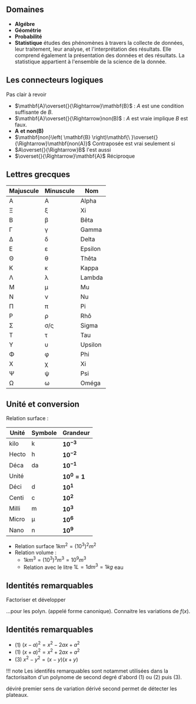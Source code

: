 ## Domaines

* __Algébre__
* __Géométrie__ 
* __Probabilité__
* __Statistique__ études des phénomènes à travers la collecte de données, leur traitement, leur analyse, et l'interprétation des résultats. Elle comprend également la présentation des données et des résultats. La statistique appartient à l'ensemble de la science de la donnée.

## Les connecteurs logiques

Pas clair à revoir

* $\mathbf{A}\overset{}{\Rightarrow}\mathbf{B}$ : $A$ est une condition suffisante de $B$.
* $\mathbf{A}\overset{}{\Rightarrow}non(B)$ : $A$ est vraie implique $B$ est faux.
* $\mathbf{A\ et\ non(B)}$
* $\mathbf{non}\left( \mathbf{B} \right)\mathbf{\ }\overset{}{\Rightarrow}\mathbf{non(A)}$ Contraposée est vrai seulement si
* $A\overset{}{\Rightarrow}B$ l'est aussi
* $\overset{}{\Rightarrow}\mathbf{A}$ Réciproque

## Lettres grecques

Majuscule | Minuscule | Nom 
---|---|---
Α | Α | Alpha
Ξ | ξ | Xi
Β | β | Bêta
Γ | γ | Gamma
Δ | δ | Delta
Ε | ε | Epsilon
Θ | θ | Thêta
Κ | κ | Kappa
Λ | λ | Lambda 
Μ | μ | Mu    
Ν | ν | Nu  
Π | π | Pi
Ρ | ρ | Rhô
Σ | σ/ς | Sigma
Τ | τ | Tau
Υ | υ | Upsilon
Φ | φ | Phi
Χ | χ | Xi
Ψ | ψ | Psi
Ω | ω | Oméga

## Unité et conversion

Relation surface :

Unité 				| Symbole			| Grandeur
--------------------|-------------------|-------
kilo 				| k 				| $\mathbf{10}^{\mathbf{- 3}}$ 
Hecto				| h 				| $\mathbf{10}^{\mathbf{- 2}}$
Déca 				| da 				| $\mathbf{10}^{\mathbf{- 1}}$ 
Unité				|  					| $\mathbf{10}^{\mathbf{0}}\mathbf{= 1}$
Déci  				| d 				| $\mathbf{10}^{\mathbf{1}}$
Centi 				| c 				| $\mathbf{10}^{\mathbf{2}}$
Milli 				| m 				| $\mathbf{10}^{\mathbf{3}}$
Micro 				| μ 				| $\mathbf{10}^{\mathbf{6}}$
Nano  				| n 				| $\mathbf{10}^{\mathbf{9}}$


* Relation surface $1km^{2} = {{(10}^{3})}^{2}m^{2}$
* Relation volume :
	* $1{km}^{3} = {{(10}^{3})}^{3}m^{3} = {10}^{9}m^{3}$
	* Relation avec le litre $1L = 1{dm}^{3} = 1 kg$ eau 

## Identités remarquables

Factoriser et développer

...pour les polyn. (appelé forme canonique).
Connaitre les variations de $f(x)$.

## Identités remarquables

* (1) $(x - a)^{2} = x^2 -2ax + a^2$
* (1) $(x + a)^{2} = x^2 +2ax + a^2$
* (3) $x^{2} - y^{2} = (x - y)(x + y)$

!!! note
	Les identifés remarquables sont notammet utilisées dans la factorisaiton d'un polynome de second degré d'abord (1) ou (2) puis (3).

déviré premier sens de variation
dérivé second permet de détecter les plateaux.